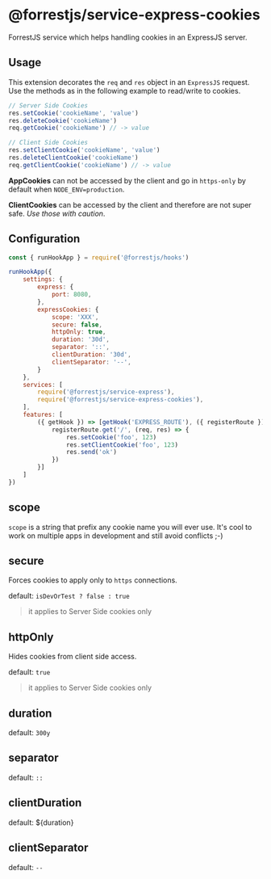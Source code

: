 # @forrestjs/service-express-cookies

ForrestJS service which helps handling cookies in an ExpressJS server.

## Usage

This extension decorates the `req` and `res` object in an `ExpressJS` request.
Use the methods as in the following example to read/write to cookies.

```js
// Server Side Cookies
res.setCookie('cookieName', 'value')
res.deleteCookie('cookieName')
req.getCookie('cookieName') // -> value

// Client Side Cookies
res.setClientCookie('cookieName', 'value')
res.deleteClientCookie('cookieName')
req.getClientCookie('cookieName') // -> value
```

**AppCookies** can not be accessed by the client and go in `https-only` by default
when `NODE_ENV=production`.

**ClientCookies** can be accessed by the client and therefore are not super safe.
_Use those with caution_.

## Configuration

```js
const { runHookApp } = require('@forrestjs/hooks')

runHookApp({
    settings: {
        express: {
            port: 8080,
        },
        expressCookies: {
            scope: 'XXX',
            secure: false,
            httpOnly: true,
            duration: '30d',
            separator: '::',
            clientDuration: '30d',
            clientSeparator: '--',
        }
    },
    services: [
        require('@forrestjs/service-express'),
        require('@forrestjs/service-express-cookies'),
    ],
    features: [
        ({ getHook }) => [getHook('EXPRESS_ROUTE'), ({ registerRoute }) => {
            registerRoute.get('/', (req, res) => {
                res.setCookie('foo', 123)
                res.setClientCookie('foo', 123)
                res.send('ok')
            })
        }]
    ]
})
```

## scope

`scope` is a string that prefix any cookie name you will ever use. It's cool to work
on multiple apps in development and still avoid conflicts ;-)

## secure

Forces cookies to apply only to `https` connections.

default: `isDevOrTest ? false : true`

> it applies to Server Side cookies only

## httpOnly

Hides cookies from client side access.

default: `true`

> it applies to Server Side cookies only

## duration

default: `300y`

## separator

default: `::`

## clientDuration

default: ${duration}

## clientSeparator

default: `--`
